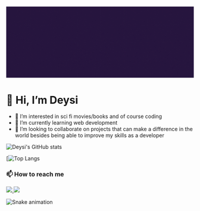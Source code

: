 ![capaGithub](capaGithub.gif)

# 👋 Hi, I’m Deysi
- 👀 I’m interested in sci fi movies/books and of course coding
- 🌱 I’m currently learning web development
- 💞️ I’m looking to collaborate on projects that can make a difference in the world besides being able to improve my skills as a developer

<div> 
  
  ![Deysi's GitHub stats](https://github-readme-stats.vercel.app/api?username=DeysiLopes&show_icons=true&theme=radical)


  [![Top Langs](https://github-readme-stats.vercel.app/api/top-langs/?username=DeysiLopes&layout=compact&theme=radical)       
</div>


### 📫 How to reach me 
<div>
<a href="https://www.linkedin.com/in/<deysilopes21>" alt="linkedin" target="_blank">

<img src="https://img.shields.io/badge/LinkedIn-%230077B5.svg?&style=flat-square&logo=linkedin&logoColor=white" target="_blank">

</a>

<a href="mailto:<deysilinconl@gmail.com>" alt="gmail" target="_blank">

<img src="https://img.shields.io/badge/-Gmail-FF0000?style=flat-square&labelColor=FF0000&logo=gmail&logoColor=white&link=mailto:<deysilinconl@gmail.co>" target="_blank" />

</a>
  
  
![Snake animation](https://github.com/rafaballerini/DeysiLopes/blob/output/github-contribution-grid-snake.svg)
  
  
</div>

<!---
DeysiLopes/DeysiLopes is a ✨ special ✨ repository because its `README.md` (this file) appears on your GitHub profile.
You can click the Preview link to take a look at your changes.
--->
